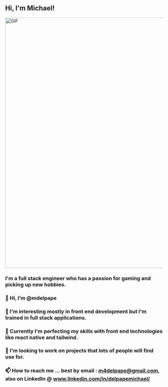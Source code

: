 ## Hi, I'm Michael!

<img src="https://github.com/mdelpape/mdelpape/assets/111204640/6ca8b162-c87a-4061-b7d1-bf02666aef4c" alt="GIF" width="800px">



### I'm a full stack engineer who has a passion for gaming and picking up new hobbies. 

### 👋 Hi, I’m @mdelpape
### 👀 I'm interesting mostly in front end development but I'm trained in full stack applications. 
### 🌱 Currently I'm perfecting my skills with front end technologies like react native and tailwind. 
### 💞️ I'm looking to work on projects that lots of people will find use for. 
### 📫 How to reach me ... best by email : m4delpape@gmail.com, also on LinkedIn @ www.linkedin.com/in/delpapemichael/
<!--
**mdelpape/mdelpape** is a ✨ _special_ ✨ repository because its `README.md` (this file) appears on your GitHub profile.

Here are some ideas to get you started:

- 🔭 I’m currently working on ...
- 🌱 I’m currently learning ...
- 👯 I’m looking to collaborate on ...
- 🤔 I’m looking for help with ...
- 💬 Ask me about ...
- 📫 How to reach me: ...
- 😄 Pronouns: ...
- ⚡ Fun fact: ...
-->
